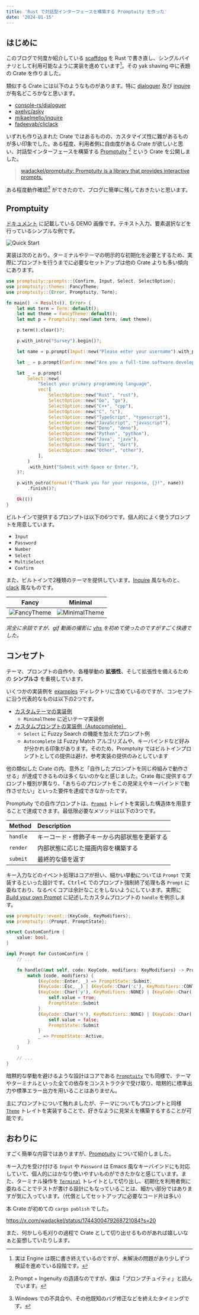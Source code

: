 ```yaml
---
title: 'Rust で対話型インターフェースを構築する Promptuity を作った'
date: '2024-01-15'
---
```


## はじめに

このブログで何度か紹介している [scaffdog](https://github.com/scaffdog/scaffdog) を Rust で書き直し、シングルバイナリとして利用可能なように実装を進めています[^1]。その yak shaving 中に表題の Crate を作りました。

類似する Crate には以下のようなものがあります。特に [dialoguer](https://github.com/console-rs/dialoguer) 及び [inquire](https://github.com/mikaelmello/inquire) が有名どころかなと思います。

- [console-rs/dialoguer](https://github.com/console-rs/dialoguer)
- [axelvc/asky](https://github.com/axelvc/asky/)
- [mikaelmello/inquire](https://github.com/mikaelmello/inquire)
- [fadeevab/cliclack](https://github.com/fadeevab/cliclack)

いずれも作り込まれた Crate ではあるものの、カスタマイズ性に難があるものが多い印象でした。ある程度、利用者側に自由度がある Crate が欲しいと思い、対話型インターフェースを構築する [Promptuity](https://github.com/wadackel/promptuity) [^2] という Crate を公開しました。

> [wadackel/promptuity: Promptuity is a library that provides interactive prompts.](https://github.com/wadackel/promptuity?tab=readme-ov-file#build-your-own-prompt)

ある程度動作確認[^3] ができたので、ブログに簡単に残しておきたいと思います。

## Promptuity

[ドキュメント](https://github.com/wadackel/promptuity?tab=readme-ov-file#quick-start) に記載している DEMO 画像です。テキスト入力、要素選択などを行っているシンプルな例です。

![Quick Start](./quick_start.gif)

実装は次のとおり。ターミナルやテーマの明示的な初期化を必要とするため、実際にプロンプトを行うまでに必要なセットアップは他の Crate よりも多い傾向にあります。

```rust:main.rs
use promptuity::prompts::{Confirm, Input, Select, SelectOption};
use promptuity::themes::FancyTheme;
use promptuity::{Error, Promptuity, Term};

fn main() -> Result<(), Error> {
    let mut term = Term::default();
    let mut theme = FancyTheme::default();
    let mut p = Promptuity::new(&mut term, &mut theme);

    p.term().clear()?;

    p.with_intro("Survey").begin()?;

    let name = p.prompt(Input::new("Please enter your username").with_placeholder("username"))?;

    let _ = p.prompt(Confirm::new("Are you a full-time software developer?").with_default(true))?;

    let _ = p.prompt(
        Select::new(
            "Select your primary programming language",
            vec![
                SelectOption::new("Rust", "rust"),
                SelectOption::new("Go", "go"),
                SelectOption::new("C++", "cpp"),
                SelectOption::new("C", "c"),
                SelectOption::new("TypeScript", "typescript"),
                SelectOption::new("JavaScript", "javascript"),
                SelectOption::new("Deno", "deno"),
                SelectOption::new("Python", "python"),
                SelectOption::new("Java", "java"),
                SelectOption::new("Dart", "dart"),
                SelectOption::new("Other", "other"),
            ],
        )
        .with_hint("Submit with Space or Enter."),
    )?;

    p.with_outro(format!("Thank you for your response, {}!", name))
        .finish()?;

    Ok(())
}
```

ビルトインで提供するプロンプトは以下の6つです。個人的によく使うプロンプトを用意しています。

- `Input`
- `Password`
- `Number`
- `Select`
- `MultiSelect`
- `Confirm`

また、ビルトインで2種類のテーマを提供しています。[Inquire](https://github.com/SBoudrias/Inquirer.js) 風なものと、[clack](https://github.com/natemoo-re/clack) 風なものです。

| Fancy                            | Minimal                              |
| -------------------------------- | ------------------------------------ |
| ![FancyTheme](./theme_fancy.png) | ![MinimalTheme](./theme_minimal.png) |

_完全に余談ですが、gif 動画の撮影に [vhs](https://github.com/charmbracelet/vhs) を初めて使ったのですがすごく快適でした。_

## コンセプト

テーマ、プロンプトの自作や、各種挙動の **拡張性**、そして拡張性を備えるための **シンプルさ** を重視しています。

いくつかの実装例を [examples](https://github.com/wadackel/promptuity/tree/main/examples) ディレクトリに含めているのですが、コンセプトに沿う代表的なものは以下の2つです。

- [カスタムテーマの実装例](https://github.com/wadackel/promptuity/blob/main/examples/custom_theme.rs)
  - `MinimalTheme` に近いテーマ実装例
- [カスタムプロンプトの実装例（Autocomplete）](https://github.com/wadackel/promptuity/blob/main/examples/autocomplete.rs)
  - `Select` に Fuzzy Search の機能を加えたプロンプト例
  - `Autocomplete` は Fuzzy Match アルゴリズムや、キーバインドなど好みが分かれる印象があります。そのため、Promptuity ではビルトインプロンプトとしての提供は避け、参考実装の提供のみとしています

他の類似した Crate の内、意外と「自作したプロンプトを同じ枠組みで動作させる」が達成できるものは多くないのかなと感じました。Crate 毎に提供するプロンプト種別が異なり、「あちらのプロンプトをこの見栄えやキーバインドで動作させたい」といった要件を達成できなかったです。

Promptuity での自作プロンプトは、[`Prompt`](https://docs.rs/promptuity/0.0.5/promptuity/trait.Prompt.html) トレイトを実装した構造体を用意することで達成できます。最低限必要なメソッドは以下の3つです。

| Method   | Description                                  |
| :------- | :------------------------------------------- |
| `handle` | キーコード・修飾子キーから内部状態を更新する |
| `render` | 内部状態に応じた描画内容を構築する           |
| `submit` | 最終的な値を返す                             |

キー入力などのイベント処理はコアが担い、細かい挙動については `Prompt` で実装するといった設計です。<kbd>Ctrl+C</kbd> でのプロンプト強制終了処理も各 `Prompt` に委ねており、なるべくコアは余計なことをしないようにしています。実際に [Build your own Prompt](https://github.com/wadackel/promptuity?tab=readme-ov-file#build-your-own-prompt) に記述したカスタムプロンプトの `handle` を例示します。

```rust
use promptuity::event::{KeyCode, KeyModifiers};
use promptuity::{Prompt, PromptState};

struct CustomConfirm {
    value: bool,
}

impl Prompt for CustomConfirm {
    // ...

    fn handle(&mut self, code: KeyCode, modifiers: KeyModifiers) -> PromptState {
        match (code, modifiers) {
            (KeyCode::Enter, _) => PromptState::Submit,
            (KeyCode::Esc, _) | (KeyCode::Char('c'), KeyModifiers::CONTROL) => PromptState::Cancel,
            (KeyCode::Char('y'), KeyModifiers::NONE) | (KeyCode::Char('Y'), KeyModifiers::NONE) => {
                self.value = true;
                PromptState::Submit
            }
            (KeyCode::Char('n'), KeyModifiers::NONE) | (KeyCode::Char('N'), KeyModifiers::NONE) => {
                self.value = false;
                PromptState::Submit
            }
            _ => PromptState::Active,
        }
    }

    // ...
}
```

暗黙的な挙動を避けるような設計はコアである [`Promptuity`](https://docs.rs/promptuity/0.0.5/promptuity/struct.Promptuity.html) でも同様で、テーマやターミナルといった全ての依存をコンストラクタで受け取り、暗黙的に標準出力や標準エラー出力を用いることはありません。

主にプロンプトについて触れましたが、テーマについてもプロンプトと同様 [`Theme`](https://docs.rs/promptuity/0.0.5/promptuity/trait.Theme.html#) トレイトを実装することで、好きなように見栄えを構築するすることが可能です。

## おわりに

すごく簡単な内容ではありますが、[Promptuity](https://github.com/wadackel/promptuity) について紹介しました。

キー入力を受け付ける `Input` や `Password` は Emacs 風なキーバインドにも対応していて、個人的にはかなり使いやすいものができたかなと感じています。また、ターミナル操作を [`Terminal`](https://docs.rs/promptuity/0.0.5/promptuity/trait.Terminal.html) トレイトとして切り出し、初期化を利用者側に委ねることでテストが書ける設計にもなっていることは、細かい部分ではありますが気に入っています。（代償としてセットアップに必要なコード片は多い）

本 Crate が初めての `cargo publish` でした。

https://x.com/wadackel/status/1744300479268721084?s=20

また、何かしら毛刈りの過程で Crate として切り出せるものがあれば嬉しいなぁと妄想していたりします。

[^1]: 実は Engine は既に書き終えているのですが、未解決の問題があり少しずつ検証を進めている段階です。
[^2]: Prompt + Ingenuity の造語なのですが、僕は「プロンプチュイティ」と読んでいます。
[^3]: Windows での不具合や、その他既知のバグ修正などを終えたタイミングです。
